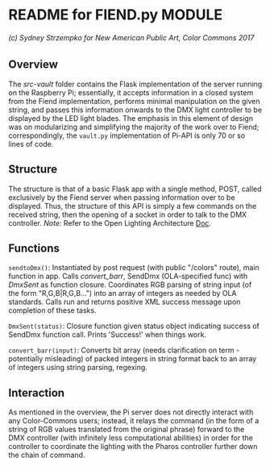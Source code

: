 # README for FIEND.py MODULE
###### (c) Sydney Strzempko for New American Public Art, Color Commons 2017

## Overview

The *src-vault* folder contains the Flask implementation of the server running on the Raspberry Pi; essentially, it accepts information in a closed system from the Fiend implementation, performs minimal manipulation on the given string, and passes this information onwards to the DMX light controller to be displayed by the LED light blades. The emphasis in this element of design was on modularizing and simplifying the majority of the work over to Fiend; correspondingly, the `vault.py` implementation of Pi-API is only 70 or so lines of code.

## Structure

The structure is that of a basic Flask app with a single method, POST, called exclusively by the Fiend server when passing information over to be displayed. Thus, the structure of this API is simply a few commands on the received string, then the opening of a socket in order to talk to the DMX controller. _Note:_ Refer to the Open Lighting Architecture [Doc](https://www.openlighting.org/ola/developer-documentation/python-api/).

## Functions

`sendtoDmx()`: Instantiated by post request (with public "/colors" route), main function in app. Calls *convert_barr*, SendDmx (OLA-specified func) with *DmxSent* as function closure. Coordinates RGB parsing of string input (of the form "R,G,B|R,G,B...") into an array of integers as needed by OLA standards. Calls run and returns positive XML success message upon completion of these tasks.

`DmxSent(status)`: Closure function given status object indicating success of SendDmx function call. Prints 'Success!' when things work.

`convert_barr(input)`: Converts bit array (needs clarification on term - potentially misleading) of packed integers in string format back to an array of integers using string parsing, regexing. 

## Interaction

As mentioned in the overview, the Pi server does not directly interact with any Color-Commons users; instead, it relays the command (in the form of a string of RGB values translated from the original phrase) forward to the DMX controller (with infinitely less computational abilities) in order for the controller to coordinate the lighting with the Pharos controller further down the chain of command.
